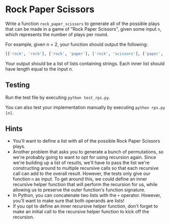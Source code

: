 # Rock Paper Scissors

Write a function `rock_paper_scissors` to generate all of the possible plays that can be made in a game of "Rock Paper Scissors", given some input `n`, which represents the number of plays per round.

For example, given n = 2, your function should output the following:

```python
[['rock', 'rock'], ['rock', 'paper'], ['rock', 'scissors'], ['paper', 'rock'], ['paper', 'paper'], ['paper', 'scissors'], ['scissors', 'rock'], ['scissors', 'paper'], ['scissors', 'scissors']]
```

Your output should be a list of lists containing strings. Each inner list should have length equal to the input n.

## Testing

Run the test file by executing `python test_rps.py`.

You can also test your implementation manually by executing `python rps.py [n]`.

## Hints

 * You'll want to define a list with all of the possible Rock Paper Scissors plays.
 * Another problem that asks you to generate a bunch of permutations, so we're probably going to want to opt for using recursion again. Since we're building up a list of results, we'll have to pass the list we're constructing around to multiple recursive calls so that each recursive call can add to the overall result. However, the tests only give our function `n` as input. To get around this, we could define an inner recursive helper function that will perform the recursion for us, while allowing us to preserve the outer function's function signature.
 * In Python, you can concatenate two lists with the `+` operator. However, you'll want to make sure that both operands are lists!
 * If you opt to define an inner recursive helper function, don't forget to make an initial call to the recursive helper function to kick off the recursion.